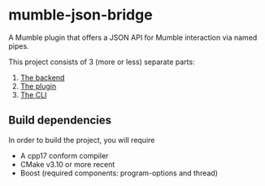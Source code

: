 # mumble-json-bridge

A Mumble plugin that offers a JSON API for Mumble interaction via named pipes.

This project consists of 3 (more or less) separate parts:
1. [The backend](json_bridge/)
2. [The plugin](plugin/)
3. [The CLI](cli/)

## Build dependencies

In order to build the project, you will require
- A cpp17 conform compiler
- CMake v3.10 or more recent
- Boost (required components: program-options and thread)
